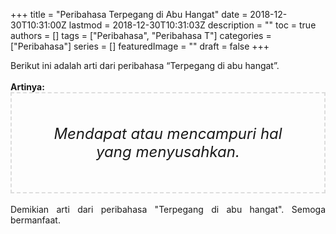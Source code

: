 +++
title = "Peribahasa Terpegang di Abu Hangat"
date = 2018-12-30T10:31:00Z
lastmod = 2018-12-30T10:31:03Z
description = ""
toc = true
authors = []
tags = ["Peribahasa", "Peribahasa T"]
categories = ["Peribahasa"]
series = []
featuredImage = ""
draft = false
+++

<div dir="ltr" style="text-align: left;" trbidi="on"><div style="text-align: justify;">Berikut ini adalah arti dari peribahasa “Terpegang di abu hangat”.</div><br /><div style="text-align: justify;"><b>Artinya:</b></div><div style="border: 2px dashed #ddd; font-size: 24px; height: auto; margin: 0 auto; padding: 50px; text-align: center; width: auto;"><i>Mendapat atau mencampuri hal yang menyusahkan.</i></div><br /><div style="text-align: justify;">Demikian arti dari peribahasa "Terpegang di abu hangat". Semoga bermanfaat. </div></div>
